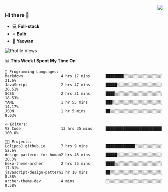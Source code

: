 <img  align="right" src="https://github-readme-stats.vercel.app/api?username=LolipopJ&show_icons=true&count_private=true&hide_title=true&include_all_commits=true&theme=vue">

### Hi there 👋

- :computer: **Full-stack**
- :star: **Bulb**
- :pill: **Yaowan**

<!--START_SECTION:waka-->
![Profile Views](http://img.shields.io/badge/Profile%20Views-5-blue)

📊 **This Week I Spent My Time On** 

```text
💬 Programming Languages: 
Markdown                 4 hrs 17 mins       ████████░░░░░░░░░░░░░░░░░   31.6% 
JavaScript               2 hrs 47 mins       █████░░░░░░░░░░░░░░░░░░░░   20.51% 
SCSS                     2 hrs 31 mins       ████░░░░░░░░░░░░░░░░░░░░░   18.53% 
YAML                     1 hr 55 mins        ███░░░░░░░░░░░░░░░░░░░░░░   14.17% 
JSON                     1 hr 5 mins         ██░░░░░░░░░░░░░░░░░░░░░░░   8.03%

🔥 Editors: 
VS Code                  13 hrs 35 mins      █████████████████████████   100.0%

🐱‍💻 Projects: 
LolipopJ.github.io       7 hrs 9 mins        █████████████░░░░░░░░░░░░   52.6% 
design-patterns-for-human2 hrs 45 mins       █████░░░░░░░░░░░░░░░░░░░░   20.3% 
hexo-theme-archer        2 hrs 25 mins       ████░░░░░░░░░░░░░░░░░░░░░   17.81% 
javascript-design-pattern1 hr 10 mins        ██░░░░░░░░░░░░░░░░░░░░░░░   8.58% 
archer-theme-dev         4 mins              ░░░░░░░░░░░░░░░░░░░░░░░░░   0.58%

```


<!--END_SECTION:waka-->
